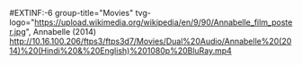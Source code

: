 #EXTINF:-6 group-title="Movies" tvg-logo="https://upload.wikimedia.org/wikipedia/en/9/90/Annabelle_film_poster.jpg", Annabelle (2014)
http://10.16.100.206/ftps3/ftps3d7/Movies/Dual%20Audio/Annabelle%20(2014)%20(Hindi%20&%20English)%201080p%20BluRay.mp4
